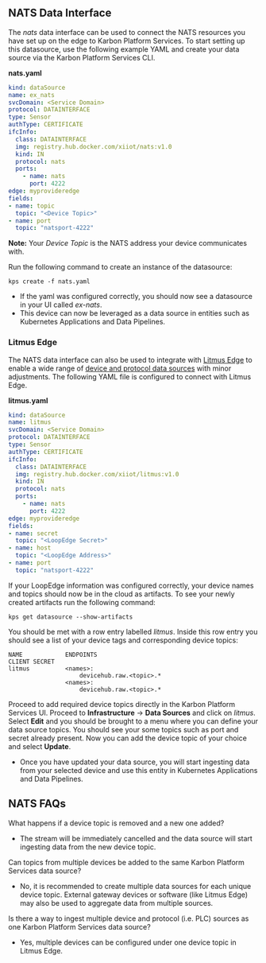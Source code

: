 ## NATS Data Interface

The *nats* data interface can be used to connect the NATS resources you have set up on the edge to Karbon Platform Services. To start setting up this datasource, use the following example YAML and create your data source via the Karbon Platform Services CLI.

**nats.yaml**
```yaml
kind: dataSource
name: ex_nats
svcDomain: <Service Domain>
protocol: DATAINTERFACE
type: Sensor
authType: CERTIFICATE
ifcInfo:
  class: DATAINTERFACE
  img: registry.hub.docker.com/xiiot/nats:v1.0
  kind: IN
  protocol: nats
  ports:
    - name: nats
      port: 4222
edge: myprovideredge
fields:
- name: topic
  topic: "<Device Topic>"
- name: port
  topic: "natsport-4222"
```

**Note:** Your *Device Topic* is the NATS address your device communicates with. 

Run the following command to create an instance of the datasource:
```console
kps create -f nats.yaml
```
* If the yaml was configured correctly, you should now see a datasource in your UI called *ex-nats*.
* This device can now be leveraged as a data source in entities such as Kubernetes Applications and Data Pipelines.

### Litmus Edge

The NATS data interface can also be used to integrate with [Litmus Edge](https://litmus.io/litmus-edge/) to enable a wide range of [device and protocol data sources](https://litmus.io/litmus-edge/supported-devices/) with minor adjustments. 
The following YAML file is configured to connect with Litmus Edge.

**litmus.yaml**
```yaml
kind: dataSource
name: litmus
svcDomain: <Service Domain>
protocol: DATAINTERFACE
type: Sensor
authType: CERTIFICATE
ifcInfo:
  class: DATAINTERFACE
  img: registry.hub.docker.com/xiiot/litmus:v1.0
  kind: IN
  protocol: nats
  ports:
    - name: nats
      port: 4222
edge: myprovideredge
fields:
- name: secret
  topic: "<LoopEdge Secret>"
- name: host
  topic: "<LoopEdge Address>"
- name: port
  topic: "natsport-4222"
```

If your LoopEdge information was configured correctly, your device names and topics should now be in the cloud as artifacts.
To see your newly created artifacts run the following command:
```console
kps get datasource --show-artifacts
```

You should be met with a row entry labelled *litmus*. Inside this row entry you should see a list of your device tags and corresponding device topics:
```console
NAME         	ENDPOINTS                                             CLIENT SECRET  
litmus        	<names>:                                                   
              		devicehub.raw.<topic>.*                 
                <names>:                                                          
               		devicehub.raw.<topic>.*
```

Proceed to add required device topics directly in the Karbon Platform Services UI. Proceed to **Infrastructure** → **Data Sources** and click on *litmus*. 
Select **Edit** and you should be brought to a menu where you can define your data source topics. You should see your some topics such as port and secret already present. Now you 
can add the device topic of your choice and select **Update**.
* Once you have updated your data source, you will start ingesting data from your selected device and use this entity in Kubernetes Applications and Data Pipelines.

## NATS FAQs

What happens if a device topic is removed and a new one added?
* The stream will be immediately cancelled and the data source will start ingesting data from the new device topic.

Can topics from multiple devices be added to the same Karbon Platform Services data source?
* No, it is recommended to create multiple data sources for each unique device topic. External gateway devices or software (like Litmus Edge) may also be used to aggregate data from multiple sources. 

Is there a way to ingest multiple device and protocol (i.e. PLC) sources as one Karbon Platform Services data source?
* Yes, multiple devices can be configured under one device topic in Litmus Edge.